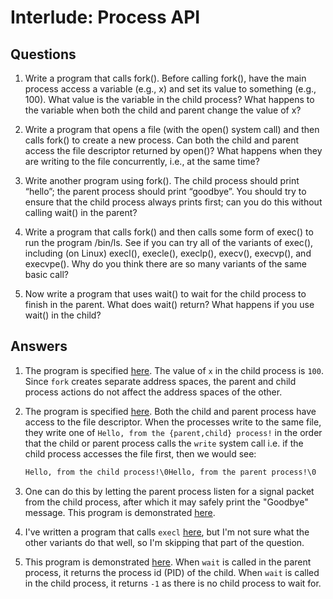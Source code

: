 # Interlude: Process API

## Questions

1. Write a program that calls fork(). Before calling fork(), have the main
   process access a variable (e.g., x) and set its value to something (e.g.,
   100). What value is the variable in the child process? What happens to the
   variable when both the child and parent change the value of x?

2. Write a program that opens a file (with the open() system call) and then
   calls fork() to create a new process. Can both the child and parent access
   the file descriptor returned by open()? What happens when they are writing to
   the file concurrently, i.e., at the same time?

3. Write another program using fork(). The child process should print “hello”;
   the parent process should print “goodbye”. You should try to ensure that the
   child process always prints first; can you do this without calling wait() in
   the parent?

4. Write a program that calls fork() and then calls some form of exec() to run
   the program /bin/ls. See if you can try all of the variants of exec(),
   including (on Linux) execl(), execle(), execlp(), execv(), execvp(), and
   execvpe(). Why do you think there are so many variants of the same basic
   call?

5. Now write a program that uses wait() to wait for the child process to finish
   in the parent. What does wait() return? What happens if you use wait() in the
   child?

## Answers

1. The program is specified [here](src/1.c). The value of `x` in the child
   process is `100`. Since `fork` creates separate address spaces, the parent
   and child process actions do not affect the address spaces of the other.

2. The program is specified [here](src/2.c). Both the child and parent process
   have access to the file descriptor. When the processes write to the same
   file, they write one of `Hello, from the {parent,child} process!` in the
   order that the child or parent process calls the `write` system call i.e. if
   the child process accesses the file first, then we would see:

   ```txt
   Hello, from the child process!\0Hello, from the parent process!\0
   ```

3. One can do this by letting the parent process listen for a signal packet from
   the child process, after which it may safely print the "Goodbye" message.
   This program is demonstrated [here](src/3.c).

4. I've written a program that calls `execl` [here](src/4.c), but I'm not sure
   what the other variants do that well, so I'm skipping that part of the
   question.

5. This program is demonstrated [here](src/5.c). When `wait` is called in the
   parent process, it returns the process id (PID) of the child. When `wait` is
   called in the child process, it returns `-1` as there is no child process to
   wait for.
